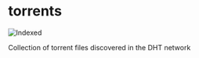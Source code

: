 torrents 
========
![Indexed](https://img.shields.io/badge/indexed-240856-blue)

Collection of torrent files discovered in the DHT network
